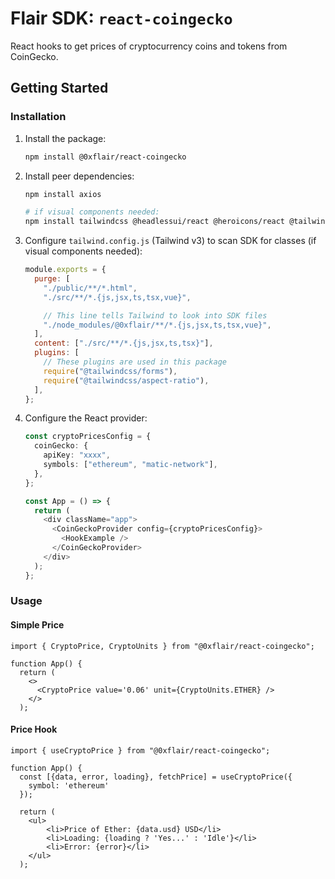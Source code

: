 # Flair SDK: `react-coingecko`

React hooks to get prices of cryptocurrency coins and tokens from CoinGecko.

## Getting Started

### Installation

1. Install the package:

   ```sh
   npm install @0xflair/react-coingecko
   ```

2. Install peer dependencies:

   ```sh
   npm install axios

   # if visual components needed:
   npm install tailwindcss @headlessui/react @heroicons/react @tailwindcss/aspect-ratio
   ```

3. Configure `tailwind.config.js` (Tailwind v3) to scan SDK for classes (if visual components needed):

   ```javascript
   module.exports = {
     purge: [
       "./public/**/*.html",
       "./src/**/*.{js,jsx,ts,tsx,vue}",

       // This line tells Tailwind to look into SDK files
       "./node_modules/@0xflair/**/*.{js,jsx,ts,tsx,vue}",
     ],
     content: ["./src/**/*.{js,jsx,ts,tsx}"],
     plugins: [
       // These plugins are used in this package
       require("@tailwindcss/forms"),
       require("@tailwindcss/aspect-ratio"),
     ],
   };
   ```

4. Configure the React provider:

   ```ts
   const cryptoPricesConfig = {
     coinGecko: {
       apiKey: "xxxx",
       symbols: ["ethereum", "matic-network"],
     },
   };

   const App = () => {
     return (
       <div className="app">
         <CoinGeckoProvider config={cryptoPricesConfig}>
           <HookExample />
         </CoinGeckoProvider>
       </div>
     );
   };
   ```

### Usage

#### Simple Price

```tsx
import { CryptoPrice, CryptoUnits } from "@0xflair/react-coingecko";

function App() {
  return (
    <>
      <CryptoPrice value='0.06' unit={CryptoUnits.ETHER} />
    </>
  );
```

#### Price Hook

```tsx
import { useCryptoPrice } from "@0xflair/react-coingecko";

function App() {
  const [{data, error, loading}, fetchPrice] = useCryptoPrice({
    symbol: 'ethereum'
  });

  return (
    <ul>
        <li>Price of Ether: {data.usd} USD</li>
        <li>Loading: {loading ? 'Yes...' : 'Idle'}</li>
        <li>Error: {error}</li>
    </ul>
  );
```
